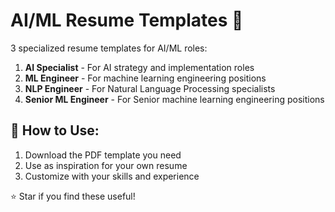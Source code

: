 # AI/ML Resume Templates 🤖

3 specialized resume templates for AI/ML roles:

1. **AI Specialist** - For AI strategy and implementation roles
2. **ML Engineer** - For machine learning engineering positions  
3. **NLP Engineer** - For Natural Language Processing specialists
4. **Senior ML Engineer** - For Senior machine learning engineering positions 

## 🚀 How to Use:
1. Download the PDF template you need
2. Use as inspiration for your own resume
3. Customize with your skills and experience

⭐ Star if you find these useful!
